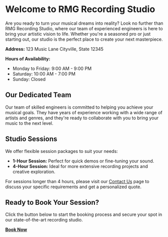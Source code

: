 # Welcome to RMG Recording Studio

Are you ready to turn your musical dreams into reality? Look no further than RMG Recording Studio, where our team of experienced engineers is here to bring your artistic vision to life. Whether you're a seasoned pro or just starting out, our studio is the perfect place to create your next masterpiece.

**Address:**
123 Music Lane
Cityville, State 12345

**Hours of Availability:**

-   Monday to Friday: 9:00 AM - 9:00 PM
-   Saturday: 10:00 AM - 7:00 PM
-   Sunday: Closed

## Our Dedicated Team

Our team of skilled engineers is committed to helping you achieve your musical goals. They have years of experience working with a wide range of artists and genres, and they're ready to collaborate with you to bring your music to the next level.

## Studio Sessions

We offer flexible session packages to suit your needs:

-   **1-Hour Session:** Perfect for quick demos or fine-tuning your sound.
-   **4-Hour Session:** Ideal for more extensive recording projects and creative exploration.

For sessions longer than 4 hours, please visit our [Contact Us](/contact) page to discuss your specific requirements and get a personalized quote.

## Ready to Book Your Session?

Click the button below to start the booking process and secure your spot in our state-of-the-art recording studio.

[**Book Now**](https://squareupsandbox.com/appointments/buyer/widget/1r9olyitte8i8v/LG9G8NR1MEXX7)
